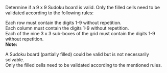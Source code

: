 Determine if a 9 x 9 Sudoku board is valid. Only the filled cells need to be validated according to the following rules:<br/>

Each row must contain the digits 1-9 without repetition.<br/>
Each column must contain the digits 1-9 without repetition.<br/>
Each of the nine 3 x 3 sub-boxes of the grid must contain the digits 1-9 without repetition.<br/>
**Note:**<br/>

A Sudoku board (partially filled) could be valid but is not necessarily solvable.<br/>
Only the filled cells need to be validated according to the mentioned rules.<br/>